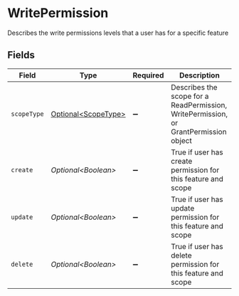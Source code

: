 # WritePermission

Describes the write permissions levels that a user has for a specific feature


## Fields

| Field                                                                                | Type                                                                                 | Required                                                                             | Description                                                                          |
| ------------------------------------------------------------------------------------ | ------------------------------------------------------------------------------------ | ------------------------------------------------------------------------------------ | ------------------------------------------------------------------------------------ |
| `scopeType`                                                                          | [Optional\<ScopeType>](../../models/components/ScopeType.md)                         | :heavy_minus_sign:                                                                   | Describes the scope for a ReadPermission, WritePermission, or GrantPermission object |
| `create`                                                                             | *Optional\<Boolean>*                                                                 | :heavy_minus_sign:                                                                   | True if user has create permission for this feature and scope                        |
| `update`                                                                             | *Optional\<Boolean>*                                                                 | :heavy_minus_sign:                                                                   | True if user has update permission for this feature and scope                        |
| `delete`                                                                             | *Optional\<Boolean>*                                                                 | :heavy_minus_sign:                                                                   | True if user has delete permission for this feature and scope                        |